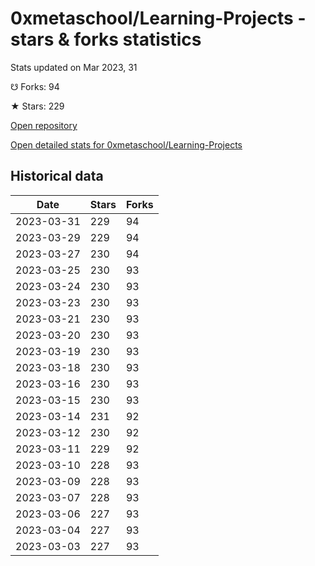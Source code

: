 # 0xmetaschool/Learning-Projects - stars & forks statistics

Stats updated on Mar 2023, 31

☋ Forks: 94

★ Stars: 229

[Open repository](https://github.com/0xmetaschool/Learning-Projects)

[Open detailed stats for 0xmetaschool/Learning-Projects](https://reviewgithub.com/rep/0xmetaschool/Learning-Projects)

## Historical data
| Date | Stars | Forks |
|------|-------|-------|
| 2023-03-31 | 229 | 94 | 
| 2023-03-29 | 229 | 94 | 
| 2023-03-27 | 230 | 94 | 
| 2023-03-25 | 230 | 93 | 
| 2023-03-24 | 230 | 93 | 
| 2023-03-23 | 230 | 93 | 
| 2023-03-21 | 230 | 93 | 
| 2023-03-20 | 230 | 93 | 
| 2023-03-19 | 230 | 93 | 
| 2023-03-18 | 230 | 93 | 
| 2023-03-16 | 230 | 93 | 
| 2023-03-15 | 230 | 93 | 
| 2023-03-14 | 231 | 92 | 
| 2023-03-12 | 230 | 92 | 
| 2023-03-11 | 229 | 92 | 
| 2023-03-10 | 228 | 93 | 
| 2023-03-09 | 228 | 93 | 
| 2023-03-07 | 228 | 93 | 
| 2023-03-06 | 227 | 93 | 
| 2023-03-04 | 227 | 93 | 
| 2023-03-03 | 227 | 93 | 

